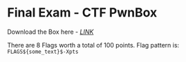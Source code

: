 # Final Exam - CTF PwnBox
Download the Box here - [_LINK_](https://drive.google.com/file/d/1V6oP3fc5sJ1jIBWwci8LZhVmyGR5q8dm/view?usp=sharing)

There are 8 Flags worth a total of 100 points.
Flag pattern is: `FLAGS${some_text}$-Xpts`
